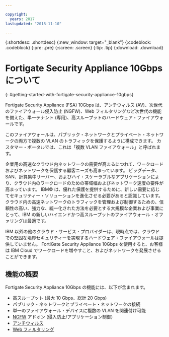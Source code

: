 ```yaml
---

copyright:
  years: 2017
lastupdated: "2018-11-10"

---
```


{:shortdesc: .shortdesc}
{:new_window: target="_blank"}
{:codeblock: .codeblock}
{:pre: .pre}
{:screen: .screen}
{:tip: .tip}
{:download: .download}

# Fortigate Security Appliance 10Gbps について
{: #getting-started-with-fortigate-security-appliance-10gbps}

Fortigate Security Appliance (FSA) 10Gbps は、アンチウィルス (AV)、次世代のファイアウォール侵入防止 (NGFW)、Web フィルタリングなど次世代の機能を備えた、単一テナント (専用)、高スループットのハードウェア・ファイアウォールです。

このファイアウォールは、パブリック・ネットワークとプライベート・ネットワークの両方で複数の VLAN のトラフィックを保護するように構成できます。 カスタマー・ポータルでは、これは「複数 VLAN ファイアウォール」と呼ばれます。

企業用の高速なクラウド内ネットワークの需要が高まるにつれて、ワークロードおよびネットワークを保護する顧客ニーズも高まっています。 ビッグデータ、SAN、計算集中サーバー、およびハイ・スケーラブルなアプリケーションにより、クラウド内のワークロードのための帯域幅およびネットワーク速度の要件が高まっています。 IBM© は、優れた保護を提供するために、新しい需要に応じてセキュリティー・ソリューションを進化させる必要があると認識しています。クラウド内の高速ネットワークのトラフィックを管理および制御するための、信頼性の高い、強力な、統一化された方法を必要とする大規模な企業および事業にとって、IBM の新しいハイエンドかつ高スループットのファイアウォール・オファリングは最適です。

IBM 以外の他のクラウド・サービス・プロバイダーは、現時点では、クラウドでの堅固な境界セキュリティーを実現するハードウェア・ファイアウォールは提供していません。 FortiGate Security Appliance 10Gbps を使用すると、お客様は IBM Cloud でワークロードを増やすこと、およびネットワークを発展させることができます。

## 機能の概要

Fortigate Security Appliance 10Gbps の機能には、以下が含まれます。

* 高スループット (最大 10 Gbps、総計 20 Gbps)
* パブリック・ネットワークとプライベート・ネットワークの接続
* 単一のファイアウォール・デバイスに複数の VLAN を関連付け可能
* [NGFW](/docs/infrastructure/fortigate-10g?topic=fortigate-10g-fortiguard-firewall-addons) アドオン (侵入防止/アプリケーション制御)
* [アンチウィルス](/docs/infrastructure/fortigate-10g?topic=fortigate-10g-fortiguard-firewall-addons)
* [Web フィルタリング](/docs/infrastructure/fortigate-10g?topic=fortigate-10g-fortiguard-firewall-addons)
